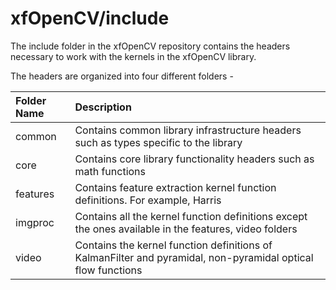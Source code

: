 # xfOpenCV/include
The include folder in the xfOpenCV repository contains the headers necessary to work with the kernels in the xfOpenCV library.

The headers are organized into four different folders - 

| Folder Name | Description |
| :------------- | :------------- |
| common | Contains common library infrastructure headers such as types specific to the library |
| core | Contains core library functionality headers such as math functions |
| features | Contains feature extraction kernel function definitions. For example, Harris |
| imgproc | Contains all the kernel function definitions except the ones available in the features, video folders |
| video | Contains the kernel function definitions of KalmanFilter and pyramidal, non-pyramidal optical flow functions |